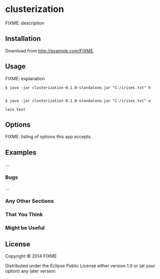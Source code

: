 # clusterization

FIXME: description

## Installation

Download from http://example.com/FIXME.

## Usage

FIXME: explanation

    $ java -jar clusterization-0.1.0-standalone.jar "C:/irises.txt" h
	
	
    $ java -jar clusterization-0.1.0-standalone.jar "C:/irises.txt" e
	
	lein test

## Options

FIXME: listing of options this app accepts.

## Examples

...

### Bugs

...

### Any Other Sections
### That You Think
### Might be Useful

## License

Copyright © 2014 FIXME

Distributed under the Eclipse Public License either version 1.0 or (at
your option) any later version.

